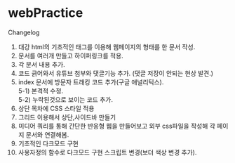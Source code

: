# webPractice
Changelog    
1. 대강 html의 기초적인 태그를 이용해 웹페이지의 형태를 한 문서 작성.
2. 문서를 여러개 만들고 하이퍼링크를 적용.
3. 각 문서 내용 추가.
4. 코드 긁어와서 유튜브 첨부와 댓글기능 추가. (댓글 저장이 안되는 현상 발견.)
5. index 문서에 방문자 트래킹 코드 추가(구글 애널리틱스).  
5-1) 본격적 수정.  
5-2) 누락된것으로 보이는 코드 추가.
6. 상단 목차에 CSS 스타일 적용
7. 그리드 이용해서 상단,사이드바 만들기
8. 미디어 쿼리를 통해 간단한 반응형 웹을 만들어보고 외부 css파일을 작성해 각 페이지 문서와 연결해봄.
9. 기초적인 다크모드 구현
10. 사용자정의 함수로 다크모드 구현 스크립트 변경(보더 색상 변경 추가).
